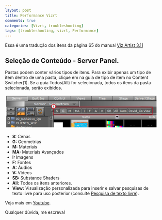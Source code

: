 ```yaml
---
layout: post
title: Performance Vizrt
comments: true
categories: [Vizrt, troubleshooting]
tags: [troubleshooting, vizrt, Performance]
---
```


Essa é uma tradução dos itens da página 65 do manual [Viz Artist 3.11](http://docs.vizrt.com/viz-artist-guide-3.11.pdf#page=65)

## Seleção de Conteúdo - Server Panel.

Pastas podem conter vários tipos de itens.
Para exibir apenas um tipo de item dentro de uma pasta, clique em na guia de tipo de item no Content Switcher(1). Se a guia Todos(All) for selecionada, todos os itens da pasta selecionada, serão exibidos.

![Content Switcher](/images/vizrt/content_switcher.png)

- **S:** Cenas
- **G:** Geometrias
- **M:** Materiais
- **MA:** Materiais Avançados
- **I:** Imagens
- **F:** Fontes
- **A:** Áudios
- **V:** Vídeos
- **SB:** Substance Shaders
- **All:** Todos os itens anteriores.
- **<Username> View:** Visualização personalizada para inserir e salvar pesquisas de texto livre para uso posterior (consulte [Pesquisa de texto livre](http://docs.vizrt.com/viz-artist-guide-3.11.pdf#page=138)).

Veja mais em [Youtube](***).

Qualquer dúvida, me escreva!
